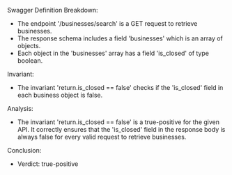 Swagger Definition Breakdown:
- The endpoint '/businesses/search' is a GET request to retrieve businesses.
- The response schema includes a field 'businesses' which is an array of objects.
- Each object in the 'businesses' array has a field 'is_closed' of type boolean.

Invariant:
- The invariant 'return.is_closed == false' checks if the 'is_closed' field in each business object is false.

Analysis:
- The invariant 'return.is_closed == false' is a true-positive for the given API. It correctly ensures that the 'is_closed' field in the response body is always false for every valid request to retrieve businesses.

Conclusion:
- Verdict: true-positive
